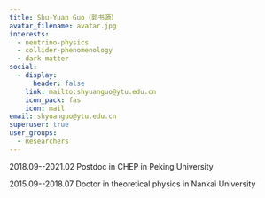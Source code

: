 ```yaml
---
title: Shu-Yuan Guo（郭书源）
avatar_filename: avatar.jpg
interests:
  - neutrino-physics
  - collider-phenomenology
  - dark-matter
social:
  - display:
      header: false
    link: mailto:shyuanguo@ytu.edu.cn
    icon_pack: fas
    icon: mail
email: shyuanguo@ytu.edu.cn
superuser: true
user_groups:
  - Researchers
---
```

2018.09--2021.02 Postdoc in CHEP in Peking University

2015.09--2018.07 Doctor in theoretical physics in Nankai University